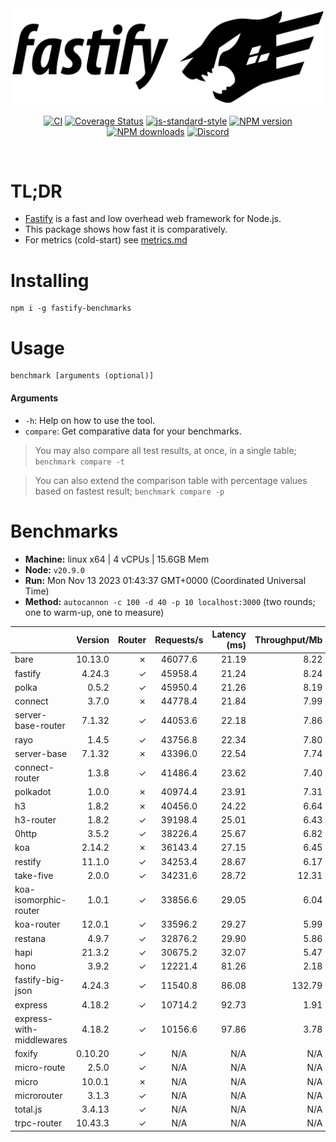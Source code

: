 <div align="center">
  <img src="https://github.com/fastify/graphics/raw/HEAD/fastify-landscape-outlined.svg" width="650" height="auto"/>
</div>

<div align="center">

[![CI](https://github.com/fastify/fastify/workflows/ci/badge.svg)](https://github.com/fastify/fastify/actions/workflows/ci.yml)
[![Coverage Status](https://coveralls.io/repos/github/fastify/fastify/badge.svg?branch=master)](https://coveralls.io/github/fastify/fastify?branch=master)
[![js-standard-style](https://img.shields.io/badge/code%20style-standard-brightgreen.svg?style=flat)](http://standardjs.com/)
[![NPM version](https://img.shields.io/npm/v/fastify.svg?style=flat)](https://www.npmjs.com/package/fastify)
[![NPM downloads](https://img.shields.io/npm/dm/fastify.svg?style=flat)](https://www.npmjs.com/package/fastify) [![Discord](https://img.shields.io/discord/725613461949906985)](https://discord.gg/fastify)

</div>
<br />

# TL;DR

* [Fastify](https://github.com/fastify/fastify) is a fast and low overhead web framework for Node.js.
* This package shows how fast it is comparatively.
* For metrics (cold-start) see [metrics.md](./METRICS.md)

# Installing

```
npm i -g fastify-benchmarks
```

# Usage

```
benchmark [arguments (optional)]
```

#### Arguments

* `-h`: Help on how to use the tool.
* `compare`: Get comparative data for your benchmarks.

> You may also compare all test results, at once, in a single table; `benchmark compare -t`

> You can also extend the comparison table with percentage values based on fastest result; `benchmark compare -p`
# Benchmarks

* __Machine:__ linux x64 | 4 vCPUs | 15.6GB Mem
* __Node:__ `v20.9.0`
* __Run:__ Mon Nov 13 2023 01:43:37 GMT+0000 (Coordinated Universal Time)
* __Method:__ `autocannon -c 100 -d 40 -p 10 localhost:3000` (two rounds; one to warm-up, one to measure)

|                          | Version | Router | Requests/s | Latency (ms) | Throughput/Mb |
| :--                      | --:     | --:    | :-:        | --:          | --:           |
| bare                     | 10.13.0 | ✗      | 46077.6    | 21.19        | 8.22          |
| fastify                  | 4.24.3  | ✓      | 45958.4    | 21.24        | 8.24          |
| polka                    | 0.5.2   | ✓      | 45950.4    | 21.26        | 8.19          |
| connect                  | 3.7.0   | ✗      | 44778.4    | 21.84        | 7.99          |
| server-base-router       | 7.1.32  | ✓      | 44053.6    | 22.18        | 7.86          |
| rayo                     | 1.4.5   | ✓      | 43756.8    | 22.34        | 7.80          |
| server-base              | 7.1.32  | ✗      | 43396.0    | 22.54        | 7.74          |
| connect-router           | 1.3.8   | ✓      | 41486.4    | 23.62        | 7.40          |
| polkadot                 | 1.0.0   | ✗      | 40974.4    | 23.91        | 7.31          |
| h3                       | 1.8.2   | ✗      | 40456.0    | 24.22        | 6.64          |
| h3-router                | 1.8.2   | ✓      | 39198.4    | 25.01        | 6.43          |
| 0http                    | 3.5.2   | ✓      | 38226.4    | 25.67        | 6.82          |
| koa                      | 2.14.2  | ✗      | 36143.4    | 27.15        | 6.45          |
| restify                  | 11.1.0  | ✓      | 34253.4    | 28.67        | 6.17          |
| take-five                | 2.0.0   | ✓      | 34231.6    | 28.72        | 12.31         |
| koa-isomorphic-router    | 1.0.1   | ✓      | 33856.6    | 29.05        | 6.04          |
| koa-router               | 12.0.1  | ✓      | 33596.2    | 29.27        | 5.99          |
| restana                  | 4.9.7   | ✓      | 32876.2    | 29.90        | 5.86          |
| hapi                     | 21.3.2  | ✓      | 30675.2    | 32.07        | 5.47          |
| hono                     | 3.9.2   | ✓      | 12221.4    | 81.26        | 2.18          |
| fastify-big-json         | 4.24.3  | ✓      | 11540.8    | 86.08        | 132.79        |
| express                  | 4.18.2  | ✓      | 10714.2    | 92.73        | 1.91          |
| express-with-middlewares | 4.18.2  | ✓      | 10156.6    | 97.86        | 3.78          |
| foxify                   | 0.10.20 | ✓      | N/A        | N/A          | N/A           |
| micro-route              | 2.5.0   | ✓      | N/A        | N/A          | N/A           |
| micro                    | 10.0.1  | ✗      | N/A        | N/A          | N/A           |
| microrouter              | 3.1.3   | ✓      | N/A        | N/A          | N/A           |
| total.js                 | 3.4.13  | ✓      | N/A        | N/A          | N/A           |
| trpc-router              | 10.43.3 | ✓      | N/A        | N/A          | N/A           |
